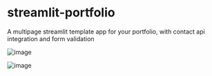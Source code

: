 # streamlit-portfolio

A multipage streamlit template app for your portfolio, with contact api integration and form validation

![image](https://github.com/user-attachments/assets/badf838f-e11f-4c42-9e05-3a468766dafa)

![image](https://github.com/user-attachments/assets/236c6ed2-9fec-4bb4-8ccf-97e716e62900)
